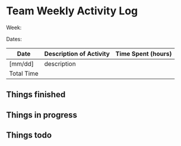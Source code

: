 # Team Weekly Activity Log

Week:

Dates:

| Date       | Description of Activity                              | Time Spent (hours) |
|------------|------------------------------------------------------|--------------------|
| [mm/dd]    | description                                          |                    |
| Total Time |                                                      |                    |

## Things finished

## Things in progress

## Things todo

